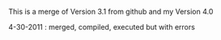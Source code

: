This is a merge of Version 3.1 from github and my Version 4.0

4-30-2011 : merged, compiled, executed but with errors